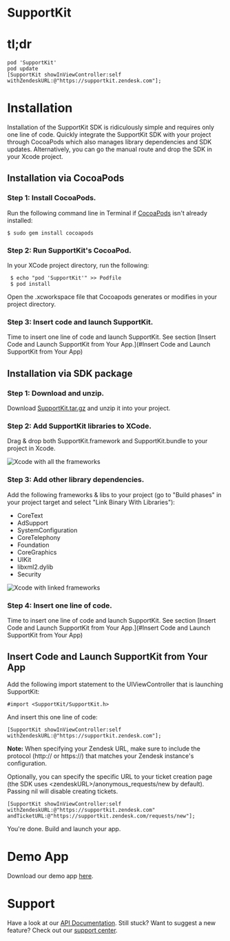 # SupportKit

# tl;dr
    pod 'SupportKit'
    pod update
    [SupportKit showInViewController:self withZendeskURL:@"https://supportkit.zendesk.com"];

# Installation

Installation of the SupportKit SDK is ridiculously simple and requires only one line of code. Quickly integrate the SupportKit SDK with your project through CocoaPods which also manages library dependencies and SDK updates. Alternatively, you can go the manual route and drop the SDK in your Xcode project.


## Installation via CocoaPods


### Step 1: Install CocoaPods.
Run the following command line in Terminal if [CocoaPods](http://beta.cocoapods.org/?q=#install) isn't already installed:

    $ sudo gem install cocoapods


### Step 2: Run SupportKit's CocoaPod.
In your XCode project directory, run the following:

     $ echo "pod 'SupportKit'" >> Podfile
     $ pod install

Open the .xcworkspace file that Cocoapods generates or modifies in your project directory.


### Step 3: Insert code and launch SupportKit.
Time to insert one line of code and launch SupportKit. See section [Insert Code and Launch SupportKit from Your App.](#Insert Code and Launch SupportKit from Your App)


## Installation via SDK package

### Step 1: Download and unzip.
Download [SupportKit.tar.gz](https://github.com/radialpoint/SupportKit/raw/master/SupportKit.tar.gz) and unzip it into your project.


### Step 2: Add SupportKit libraries to XCode.
Drag & drop both SupportKit.framework and SupportKit.bundle to your project in Xcode.

![Xcode with all the frameworks](https://raw.github.com/radialpoint/SupportKit/master/readme_img/dragdrop_sdk.png)


### Step 3: Add other library dependencies.
Add the following frameworks & libs to your project (go to "Build phases" in your project target and select "Link Binary With Libraries"):
- CoreText
- AdSupport
- SystemConfiguration
- CoreTelephony
- Foundation
- CoreGraphics
- UIKit
- libxml2.dylib
- Security

![Xcode with linked frameworks](https://raw.github.com/radialpoint/SupportKit/master/readme_img/linked_framework.png)


### Step 4: Insert one line of code.
Time to insert one line of code and launch SupportKit. See section [Insert Code and Launch SupportKit from Your App.](#Insert Code and Launch SupportKit from Your App)


## Insert Code and Launch SupportKit from Your App
<a name="Insert Code and Launch SupportKit from Your App"></a>
Add the following import statement to the UIViewController that is launching SupportKit:

    #import <SupportKit/SupportKit.h>

And insert this one line of code:

    [SupportKit showInViewController:self withZendeskURL:@"https://supportkit.zendesk.com"];

**Note:** When specifying your Zendesk URL, make sure to include the protocol (http:// or https://) that matches your Zendesk instance's configuration.

Optionally, you can specify the specific URL to your ticket creation page (the SDK uses \<zendeskURL>/anonymous_requests/new by default). Passing nil will disable creating tickets.

    [SupportKit showInViewController:self withZendeskURL:@"https://supportkit.zendesk.com" andTicketURL:@"https://supportkit.zendesk.com/requests/new"];

You're done. Build and launch your app.

# Demo App
Download our demo app [here](https://github.com/radialpoint/SupportKit/archive/master.zip).
# Support
Have a look at our [API Documentation](http://www.somewhere.com). Still stuck? Want to suggest a new feature? Check out our [support center](http://supportkit.zendesk.com).
